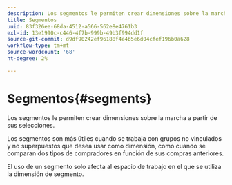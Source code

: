 ```yaml
---
description: Los segmentos le permiten crear dimensiones sobre la marcha a partir de sus selecciones.
title: Segmentos
uuid: 83f326ee-68da-4512-a566-562e8e4761b3
exl-id: 13e1990c-c446-4f7b-999b-49b3f994dd1f
source-git-commit: d9df90242ef96188f4e4b5e6d04cfef196b0a628
workflow-type: tm+mt
source-wordcount: '68'
ht-degree: 2%

---
```


# Segmentos{#segments}

Los segmentos le permiten crear dimensiones sobre la marcha a partir de sus selecciones.

Los segmentos son más útiles cuando se trabaja con grupos no vinculados y no superpuestos que desea usar como dimensión, como cuando se comparan dos tipos de compradores en función de sus compras anteriores.

El uso de un segmento solo afecta al espacio de trabajo en el que se utiliza la dimensión de segmento.
